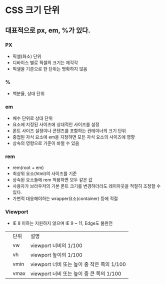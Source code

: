 # CSS 크기 단위

## 대표적으로 px, em, %가 있다.  

### PX

- 픽셀(화소) 단위
- 디바이스 별로 픽셀의 크기는 제각각
- 픽셀을 기준으로 한 단위는 명확하지 않음

### %

- 백분율, 상대 단위

### em

- 배수 단위로 상대 단위
- 요소에 지정된 사이즈에 상대적인 사이즈를 설정
- 폰트 사이즈 설정이나 콘텐츠를 포함하는 컨테이너의 크기 단위
- 중첩된 자식 요소에 em을 지정하면 모든 자식 요소의 사이즈에 영향  
- 상속의 영향으로 기준이 바뀔 수 있음
    
### rem

- rem(root + em)
- 최상위 요소(html)의 사이즈를 기준
- 상속된 요소들에 rem 적용하면 모두 같은 값
- 사용자가 브라우저의 기본 폰트 크기를 변경하더라도 레이아웃을 적절히 조정할 수 있다.
- 가변적 대응해야하는 wrapper요소(container) 등에 적절

### Viewport

- IE 8 이하는 지원하지 않으며 IE 9 ~ 11, Edge도 불완전

<table>
    <th>
        <td> 단위</td>
        <td> 설명</td>
    </th>
    <tr>
        <td></td>
        <td>vw</td>
        <td>viewport 너비의 1/100</td>
    </tr>
    <tr>
        <td></td>
        <td>vh</td>
        <td>viewport 높이의 1/100</td>
    </tr>
    <tr>
        <td></td>
        <td>vmin</td>
        <td>viewport 너비 또는 높이 중 작은 쪽의 1/100</td>
    </tr>
    <tr>
        <td></td>
        <td>vmax</td>
        <td>viewport 너비 또는 높이 중 큰 쪽의 1/100</td>
    </tr>
</table>
